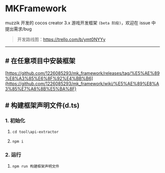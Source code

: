 # MKFramework

muzzik 开发的 cocos creator 3.x 游戏开发框架 `(beta 阶段)`，欢迎在 issue 中提出需求/bug

> 开发路线图：https://trello.com/b/ymt0NYYy

---

## # 在任意项目中安装框架

[https://github.com/1226085293/mk_framework/releases/tag/%E5%AE%89%E8%A3%85%E6%8F%92%E4%BB%B6](https://github.com/1226085293/mk_framework/wiki/%E5%AE%89%E8%A3%85%E7%A8%8B%E5%BA%8F)

## # 构建框架声明文件(d.ts)

### 1. 初始化

1. `cd tool\api-extractor`

2. `npm i`

### 2. 运行

1. `npm run 构建框架声明文件`